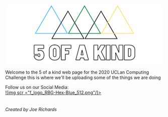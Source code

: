 <img src="Facebook%20Banner.png" /><br/>

Welcome to the 5 of a kind web page for the 2020 UCLan Computing Challenge this is where we'll be uploading some of the things we are doing


Follow us on our Social Media: <br/>
<a href="https://www.facebook.com/fiveofakindltd">![img scr ="f_logo_RBG-Hex-Blue_512.png"/]> <br/>  [<img scr="Twitter_Logo_Blue.png"/>](https://twitter.com/5ofaKindLTD1)

###### Created by Joe Richards
